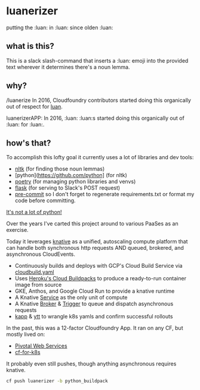 # luanerizer
putting the :luan: in :luan: since olden :luan:

## what is this?

This is a slack slash-command that inserts a :luan: emoji into the provided text
wherever it determines there's a noun lemma.

## why?

/luanerize In 2016, Cloudfoundry contributors started doing this organically out of respect for [luan](https://github.com/luan).

luanerizerAPP: In 2016, :luan: :luan:s started doing this organically out of :luan: for :luan:.

## how's that?

To accomplish this lofty goal it currently uses a lot of libraries and dev tools:
- [nltk](https://github.com/nltk/nltk) (for finding those noun lemmas)
- [python](https://github.com/python] (for nltk)
- [poetry](https://github.com/python-poetry/poetry) (for managing python
  libraries and venvs)
- [flask](https://github.com/pallets/flask) (for serving to Slack's POST request)
- [pre-commit](https://pre-commit.com/) so I don't forget to regenerate
  requirements.txt or format my code before committing.

[It's not a lot of python!](app.py)

Over the years I've carted this project around to various PaaSes as an exercise.

Today it leverages [knative](https://knative.dev/) as a unified, autoscaling
compute platform that can handle both synchronous http requests AND queued,
brokered, and asynchronous CloudEvents.

- Continuously builds and deploys with GCP's Cloud Build Service via [cloudbuild.yaml](cloudbuild.yaml)
- Uses [Heroku's Cloud Buildpacks](https://index.docker.io/r/heroku/buildpacks)
  to produce a ready-to-run container image from source
- GKE, Anthos, and Google Cloud Run to provide a knative runtime
- A Knative [Service](config/ksvc.yaml) as the only unit of compute
- A Knative [Broker](config/broker.yaml) & [Trigger](config/trigger.yaml) to
  queue and dispatch asynchronous requests
- [kapp](https://get-kapp.io/) & [ytt](https://get-ytt.io/) to wrangle k8s yamls and confirm successful rollouts

In the past, this was a 12-factor Cloudfoundry App. It ran on any CF, but mostly
lived on:
- [Pivotal Web Services](https://run.pivotal.io)
- [cf-for-k8s](https://github.com/cloudfoundry/cf-for-k8s)

It probably even still pushes, though anything asynchronous requires knative.
```bash
cf push luanerizer -b python_buildpack
```
